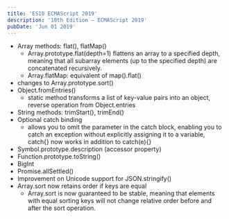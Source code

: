 ```yaml
---
title: 'ES10 ECMAScript 2019'
description: '10th Edition – ECMAScript 2019'
pubDate: 'Jun 01 2019'
---
```


- Array methods: flat(), flatMap()
  - Array.prototype.flat(depth=1) flattens an array to a specified depth, meaning that all subarray elements (up to the specified depth) are concatenated recursively.
  - Array.flatMap: equivalent of map().flat()
- changes to Array.prototype.sort()
- Object.fromEntries()
  - static method transforms a list of key-value pairs into an object, reverse operation from Object.entries
- String methods: trimStart(), trimEnd()
- Optional catch binding
  - allows you to omit the parameter in the catch block, enabling you to catch an exception without explicitly assigning it to a variable, catch{} now works in addition to catch(e){}
- Symbol.prototype.description (accessor property)
- Function.prototype.toString()
- BigInt
- Promise.allSettled()
- Improvement on Unicode support for JSON.stringify()
- Array.sort now retains order if keys are equal
  - Array.sort is now guaranteed to be stable, meaning that elements with equal sorting keys will not change relative order before and after the sort operation.
